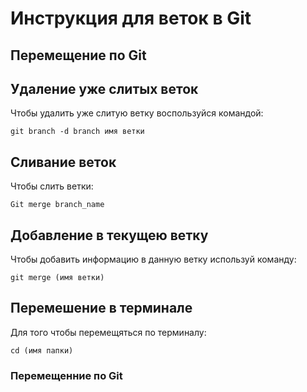 # Инструкция для веток в Git 

## Перемещение по Git

## Удаление уже слитых веток

Чтобы удалить уже слитую ветку воспользуйся командой:

    git branch -d branch имя ветки
    

## Сливание веток

Чтобы слить ветки:

    Git merge branch_name
    

## Добавление в текущею ветку

Чтобы добавить информацию в данную ветку используй команду:

    git merge (имя ветки)
    

## Перемешение в терминале

Для того чтобы перемещяться по терминалу:

    cd (имя папки)
    

### Перемещенние по Git
